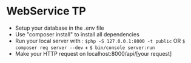 # WebService TP
* Setup your database in the .env file
* Use "composer install" to install all dependencies
* Run your local server with : 
``` $php -S 127.0.0.1:8000 -t public ```
 OR
```$ composer req server --dev``` + 
```$ bin/console server:run```
* Make your HTTP request on localhost:8000/api/[your request]
